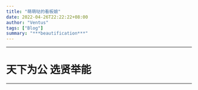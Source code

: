 ```yaml
---
title: "萌萌哒的看板娘"
date: 2022-04-26T22:22:22+08:00
author: "Ventus"
tags: ["Blog"]
summary: "***beautification***"
---
```


-----
# 天下为公 选贤举能

-----



